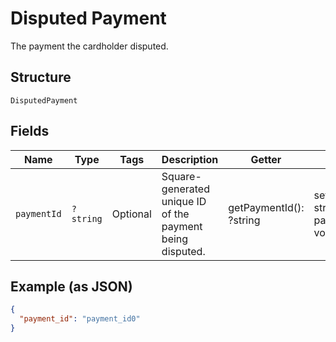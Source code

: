 
# Disputed Payment

The payment the cardholder disputed.

## Structure

`DisputedPayment`

## Fields

| Name | Type | Tags | Description | Getter | Setter |
|  --- | --- | --- | --- | --- | --- |
| `paymentId` | `?string` | Optional | Square-generated unique ID of the payment being disputed. | getPaymentId(): ?string | setPaymentId(?string paymentId): void |

## Example (as JSON)

```json
{
  "payment_id": "payment_id0"
}
```


